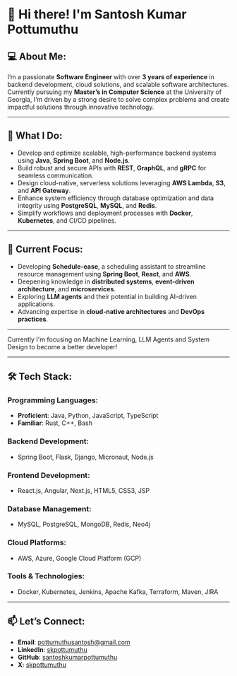 # 👋 Hi there! I'm Santosh Kumar Pottumuthu

## 💻 About Me:
I’m a passionate **Software Engineer** with over **3 years of experience** in backend development, cloud solutions, and scalable software architectures. Currently pursuing my **Master’s in Computer Science** at the University of Georgia, I’m driven by a strong desire to solve complex problems and create impactful solutions through innovative technology.

---

## 🌟 What I Do:
- Develop and optimize scalable, high-performance backend systems using **Java**, **Spring Boot**, and **Node.js**.
- Build robust and secure APIs with **REST**, **GraphQL**, and **gRPC** for seamless communication.
- Design cloud-native, serverless solutions leveraging **AWS Lambda**, **S3**, and **API Gateway**.
- Enhance system efficiency through database optimization and data integrity using **PostgreSQL**, **MySQL**, and **Redis**.
- Simplify workflows and deployment processes with **Docker**, **Kubernetes**, and CI/CD pipelines.

---

## 🚀 Current Focus:
- Developing **Schedule-ease**, a scheduling assistant to streamline resource management using **Spring Boot**, **React**, and **AWS**.
- Deepening knowledge in **distributed systems**, **event-driven architecture**, and **microservices**.
- Exploring **LLM agents** and their potential in building AI-driven applications.
- Advancing expertise in **cloud-native architectures** and **DevOps practices**.

---

Currently I'm focusing on Machine Learning, LLM Agents and System Design to become a better developer! 

---

## 🛠️ Tech Stack:
### **Programming Languages**:
- **Proficient**: Java, Python, JavaScript, TypeScript
- **Familiar**: Rust, C++, Bash

### **Backend Development**:
- Spring Boot, Flask, Django, Micronaut, Node.js

### **Frontend Development**:
- React.js, Angular, Next.js, HTML5, CSS3, JSP

### **Database Management**:
- MySQL, PostgreSQL, MongoDB, Redis, Neo4j

### **Cloud Platforms**:
- AWS, Azure, Google Cloud Platform (GCP)

### **Tools & Technologies**:
- Docker, Kubernetes, Jenkins, Apache Kafka, Terraform, Maven, JIRA

---

## 📫 Let’s Connect:
- **Email**: [pottumuthusantosh@gmail.com](mailto:pottumuthusantosh@gmail.com)  
- **LinkedIn**: [skpottumuthu](https://linkedin.com/in/skpottumuthu)  
- **GitHub**: [santoshkumarpottumuthu](https://github.com/santoshkumarpottumuthu)
- **X**: [skpottumuthu](https://x.com/skpottumuthu)

